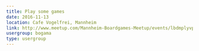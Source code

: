 ```yaml
---
title: Play some games
date: 2016-11-13
location: Cafe Vogelfrei, Mannheim
link: http://www.meetup.com/Mannheim-Boardgames-Meetup/events/lbdmplyvpbrb/
usergroup: bogama
type: usergroup
---
```

